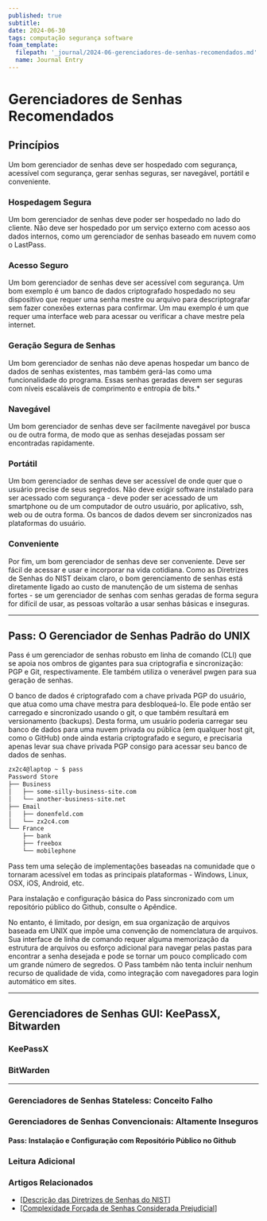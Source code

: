 ```yaml
---
published: true
subtitle:
date: 2024-06-30
tags: computação segurança software
foam_template:
  filepath: '_journal/2024-06-gerenciadores-de-senhas-recomendados.md'
  name: Journal Entry
---
```


# Gerenciadores de Senhas Recomendados

## Princípios

Um bom gerenciador de senhas deve ser hospedado com segurança, acessível com segurança, gerar senhas seguras, ser navegável, portátil e conveniente.

### Hospedagem Segura

Um bom gerenciador de senhas deve poder ser hospedado no lado do cliente. Não deve ser hospedado por um serviço externo com acesso aos dados internos, como um gerenciador de senhas baseado em nuvem como o LastPass.

### Acesso Seguro

Um bom gerenciador de senhas deve ser acessível com segurança. Um bom exemplo é um banco de dados criptografado hospedado no seu dispositivo que requer uma senha mestre ou arquivo para descriptografar sem fazer conexões externas para confirmar. Um mau exemplo é um que requer uma interface web para acessar ou verificar a chave mestre pela internet.

### Geração Segura de Senhas

Um bom gerenciador de senhas não deve apenas hospedar um banco de dados de senhas existentes, mas também gerá-las como uma funcionalidade do programa. Essas senhas geradas devem ser seguras com níveis escaláveis de comprimento e entropia de bits.*

### Navegável

Um bom gerenciador de senhas deve ser facilmente navegável por busca ou de outra forma, de modo que as senhas desejadas possam ser encontradas rapidamente.

### Portátil

Um bom gerenciador de senhas deve ser acessível de onde quer que o usuário precise de seus segredos. Não deve exigir software instalado para ser acessado com segurança - deve poder ser acessado de um smartphone ou de um computador de outro usuário, por aplicativo, ssh, web ou de outra forma. Os bancos de dados devem ser sincronizados nas plataformas do usuário.

### Conveniente

Por fim, um bom gerenciador de senhas deve ser conveniente. Deve ser fácil de acessar e usar e incorporar na vida cotidiana. Como as Diretrizes de Senhas do NIST deixam claro, o bom gerenciamento de senhas está diretamente ligado ao custo de manutenção de um sistema de senhas fortes - se um gerenciador de senhas com senhas geradas de forma segura for difícil de usar, as pessoas voltarão a usar senhas básicas e inseguras.

---

## Pass: O Gerenciador de Senhas Padrão do UNIX

Pass é um gerenciador de senhas robusto em linha de comando (CLI) que se apoia nos ombros de gigantes para sua criptografia e sincronização: PGP e Git, respectivamente. Ele também utiliza o venerável pwgen para sua geração de senhas.

O banco de dados é criptografado com a chave privada PGP do usuário, que atua como uma chave mestra para desbloqueá-lo. Ele pode então ser carregado e sincronizado usando o git, o que também resultará em versionamento (backups). Desta forma, um usuário poderia carregar seu banco de dados para uma nuvem privada ou pública (em qualquer host git, como o GitHub) onde ainda estaria criptografado e seguro, e precisaria apenas levar sua chave privada PGP consigo para acessar seu banco de dados de senhas.

```bash
zx2c4@laptop ~ $ pass
Password Store
├── Business
│   ├── some-silly-business-site.com
│   └── another-business-site.net
├── Email
│   ├── donenfeld.com
│   └── zx2c4.com
└── France
    ├── bank
    ├── freebox
    └── mobilephone
```

Pass tem uma seleção de implementações baseadas na comunidade que o tornaram acessível em todas as principais plataformas - Windows, Linux, OSX, iOS, Android, etc.

Para instalação e configuração básica do Pass sincronizado com um repositório público do Github, consulte o Apêndice.

No entanto, é limitado, por design, em sua organização de arquivos baseada em UNIX que impõe uma convenção de nomenclatura de arquivos. Sua interface de linha de comando requer alguma memorização da estrutura de arquivos ou esforço adicional para navegar pelas pastas para encontrar a senha desejada e pode se tornar um pouco complicado com um grande número de segredos. O Pass também não tenta incluir nenhum recurso de qualidade de vida, como integração com navegadores para login automático em sites.

---

## Gerenciadores de Senhas GUI: KeePassX, Bitwarden

### KeePassX

### BitWarden

---

### Gerenciadores de Senhas Stateless: Conceito Falho

### Gerenciadores de Senhas Convencionais: Altamente Inseguros

#### Pass: Instalação e Configuração com Repositório Público no Github

### Leitura Adicional

### Artigos Relacionados

- [[Descrição das Diretrizes de Senhas do NIST]]
- [[Complexidade Forçada de Senhas Considerada Prejudicial]]


[//begin]: # "Autogenerated link references for markdown compatibility"
[Descrição das Diretrizes de Senhas do NIST]: <Descri%C3%A7%C3%A3o das Diretrizes de Senhas do NIST> "Descrição das Diretrizes de Senhas do NIST"
[Complexidade Forçada de Senhas Considerada Prejudicial]: <Descri%C3%A7%C3%A3o das Diretrizes de Senhas do NIST> "Descrição das Diretrizes de Senhas do NIST"
[//end]: # "Autogenerated link references"